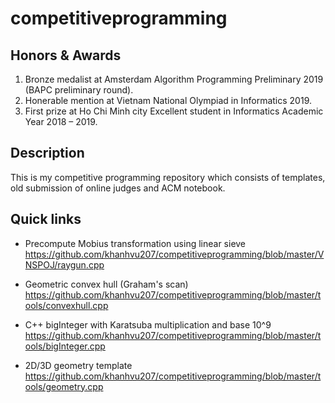 # competitiveprogramming

## Honors & Awards
1. Bronze medalist at Amsterdam Algorithm Programming Preliminary 2019 (BAPC preliminary round).
2. Honerable mention at Vietnam National Olympiad in Informatics 2019.
3. First prize at Ho Chi Minh city Excellent student in Informatics Academic Year 2018 – 2019.

## Description
This is my competitive programming repository which consists of templates, old submission of online judges and ACM notebook.

## Quick links

* Precompute Mobius transformation using linear sieve
  https://github.com/khanhvu207/competitiveprogramming/blob/master/VNSPOJ/raygun.cpp

* Geometric convex hull (Graham's scan)
  https://github.com/khanhvu207/competitiveprogramming/blob/master/tools/convexhull.cpp

* C++ bigInteger with Karatsuba multiplication and base 10^9
  https://github.com/khanhvu207/competitiveprogramming/blob/master/tools/bigInteger.cpp

* 2D/3D geometry template  
  https://github.com/khanhvu207/competitiveprogramming/blob/master/tools/geometry.cpp

